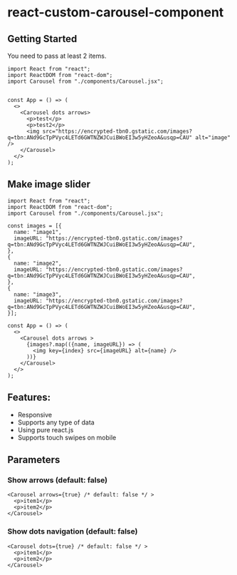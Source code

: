 # react-custom-carousel-component

## Getting Started

You need to pass at least 2 items.

```JSX
import React from "react";
import ReactDOM from "react-dom";
import Carousel from "./components/Carousel.jsx";


const App = () => (
  <>
    <Carousel dots arrows>
      <p>test</p>
      <p>test2</p>
      <img src="https://encrypted-tbn0.gstatic.com/images?q=tbn:ANd9GcTpPVyc4LETd6GWTNZWJCuiBWoEI3w5yHZeoA&usqp=CAU" alt="image" />
    </Carousel>
  </>
);

```

## Make image slider

```JSX
import React from "react";
import ReactDOM from "react-dom";
import Carousel from "./components/Carousel.jsx";

const images = [{
  name: "image1",
  imageURL: "https://encrypted-tbn0.gstatic.com/images?q=tbn:ANd9GcTpPVyc4LETd6GWTNZWJCuiBWoEI3w5yHZeoA&usqp=CAU",
},
{
  name: "image2",
  imageURL: "https://encrypted-tbn0.gstatic.com/images?q=tbn:ANd9GcTpPVyc4LETd6GWTNZWJCuiBWoEI3w5yHZeoA&usqp=CAU",
},
{
  name: "image3",
  imageURL: "https://encrypted-tbn0.gstatic.com/images?q=tbn:ANd9GcTpPVyc4LETd6GWTNZWJCuiBWoEI3w5yHZeoA&usqp=CAU",
}];

const App = () => (
  <>
    <Carousel dots arrows >
      {images?.map(({name, imageURL}) => (
        <img key={index} src={imageURL} alt={name} />
      ))}
    </Carousel>
  </>
);

```

## Features:

- Responsive
- Supports any type of data
- Using pure react.js
- Supports touch swipes on mobile

## Parameters

### Show arrows (default: false)

```JSX
<Carousel arrows={true} /* default: false */ >
  <p>item1</p>
  <p>item2</p>
</Carousel>
```

### Show dots navigation (default: false)

```JSX
<Carousel dots={true} /* default: false */ >
  <p>item1</p>
  <p>item2</p>
</Carousel>
```
